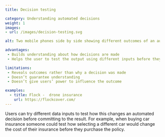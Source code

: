 ```yaml
---
title: Decision testing

category: Understanding automated decisions
weight: 1
images:
- url: /images/decision-testing.svg

alt: Two mobile phones side by side showing different outcomes of an automated decision.

advantages:
 - Builds understanding about how decisions are made
 - Helps the user to test the output using different inputs before they commit

limitations:
 - Reveals outcomes rather than why a decision was made
 - Doesn’t guarantee understanding
 - Doesn’t give users’ power to influence the outcome

examples:
  - title: Flock -  drone insurance
    url: https://flockcover.com/
---
```


Users can try different data inputs to test  how this changes an automated decision before committing to the result. For example, when buying car insurance someone could test how selecting a different car would change the cost of their insurance before they purchase the policy.
